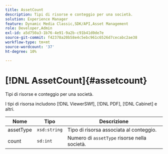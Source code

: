 ```yaml
---
title: AssetCount
description: Tipi di risorse e conteggio per una società.
solution: Experience Manager
feature: Dynamic Media Classic,SDK/API,Asset Management
role: Developer,Admin
exl-id: a5d750a3-1b76-4e91-9a2b-c91b41d0de7e
source-git-commit: f42378a20b58e4c5ebc961c6526d7cecabc2ae38
workflow-type: tm+mt
source-wordcount: '37'
ht-degree: 10%

---
```


# [!DNL AssetCount]{#assetcount}

Tipi di risorse e conteggio per una società.

I tipi di risorsa includono [!DNL ViewerSWf], [!DNL PDF], [!DNL Cabinet] e altri.

| Nome | Tipo | Descrizione |
|---|---|---|
| assetType | `xsd:string` | Tipo di risorsa associata al conteggio. |
| count | `sd:int` | Numero di `assetType` risorse nella società. |
